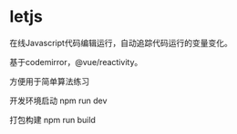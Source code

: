# letjs
在线Javascript代码编辑运行，自动追踪代码运行的变量变化。

基于codemirror，@vue/reactivity。

方便用于简单算法练习

开发环境启动
npm run dev

打包构建
npm run build

